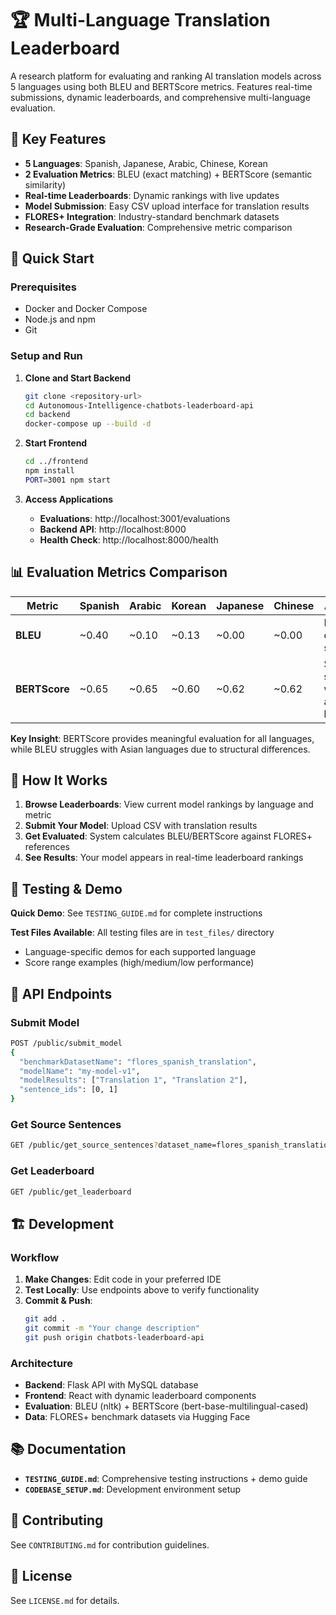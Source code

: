 # 🏆 Multi-Language Translation Leaderboard

A research platform for evaluating and ranking AI translation models across 5 languages using both BLEU and BERTScore metrics. Features real-time submissions, dynamic leaderboards, and comprehensive multi-language evaluation.

## 🌟 **Key Features**

- **5 Languages**: Spanish, Japanese, Arabic, Chinese, Korean
- **2 Evaluation Metrics**: BLEU (exact matching) + BERTScore (semantic similarity)  
- **Real-time Leaderboards**: Dynamic rankings with live updates
- **Model Submission**: Easy CSV upload interface for translation results
- **FLORES+ Integration**: Industry-standard benchmark datasets
- **Research-Grade Evaluation**: Comprehensive metric comparison

## 🚀 **Quick Start**

### Prerequisites
- Docker and Docker Compose
- Node.js and npm
- Git

### Setup and Run

1. **Clone and Start Backend**
   ```bash
   git clone <repository-url>
   cd Autonomous-Intelligence-chatbots-leaderboard-api
   cd backend
   docker-compose up --build -d
   ```

2. **Start Frontend**
   ```bash
   cd ../frontend
   npm install
   PORT=3001 npm start
   ```

3. **Access Applications**
   - **Evaluations**: http://localhost:3001/evaluations
   - **Backend API**: http://localhost:8000
   - **Health Check**: http://localhost:8000/health

## 📊 **Evaluation Metrics Comparison**

| Metric | Spanish | Arabic | Korean | Japanese | Chinese | Advantage |
|--------|---------|--------|--------|----------|---------|-----------|
| **BLEU** | ~0.40 | ~0.10 | ~0.13 | ~0.00 | ~0.00 | Fast, established standard |
| **BERTScore** | ~0.65 | ~0.65 | ~0.60 | ~0.62 | ~0.62 | Semantic similarity, works for all languages |

**Key Insight**: BERTScore provides meaningful evaluation for all languages, while BLEU struggles with Asian languages due to structural differences.

## 🎯 **How It Works**

1. **Browse Leaderboards**: View current model rankings by language and metric
2. **Submit Your Model**: Upload CSV with translation results
3. **Get Evaluated**: System calculates BLEU/BERTScore against FLORES+ references  
4. **See Results**: Your model appears in real-time leaderboard rankings

## 🧪 **Testing & Demo**

**Quick Demo**: See `TESTING_GUIDE.md` for complete instructions

**Test Files Available**: All testing files are in `test_files/` directory
- Language-specific demos for each supported language
- Score range examples (high/medium/low performance)

## 🔧 **API Endpoints**

### Submit Model
```bash
POST /public/submit_model
{
  "benchmarkDatasetName": "flores_spanish_translation",
  "modelName": "my-model-v1", 
  "modelResults": ["Translation 1", "Translation 2"],
  "sentence_ids": [0, 1]
}
```

### Get Source Sentences
```bash
GET /public/get_source_sentences?dataset_name=flores_spanish_translation&count=5
```

### Get Leaderboard
```bash
GET /public/get_leaderboard
```

## 🏗️ **Development**

### Workflow
1. **Make Changes**: Edit code in your preferred IDE
2. **Test Locally**: Use endpoints above to verify functionality  
3. **Commit & Push**: 
   ```bash
   git add .
   git commit -m "Your change description"
   git push origin chatbots-leaderboard-api
   ```

### Architecture
- **Backend**: Flask API with MySQL database
- **Frontend**: React with dynamic leaderboard components
- **Evaluation**: BLEU (nltk) + BERTScore (bert-base-multilingual-cased)
- **Data**: FLORES+ benchmark datasets via Hugging Face

## 📚 **Documentation**

- **`TESTING_GUIDE.md`**: Comprehensive testing instructions + demo guide
- **`CODEBASE_SETUP.md`**: Development environment setup

## 🤝 **Contributing**

See `CONTRIBUTING.md` for contribution guidelines.

## 📄 **License**

See `LICENSE.md` for details.
